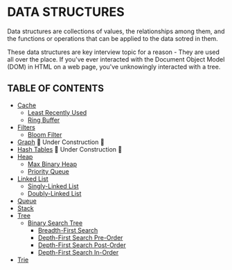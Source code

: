# DATA STRUCTURES

Data structures are collections of values, the relationships among them, and the functions or operations that can be applied to the data sotred in them.

These data structures are key interview topic for a reason - They are used all over the place. If you've ever interacted with the Document Object Model (DOM) in HTML on a web page, you've unknowingly interacted with a tree.

## TABLE OF CONTENTS

-   [Cache](cache)
    -   [Least Recently Used](cache/least_recently_used)
    -   [Ring Buffer](cache/ring_buffer)
-   [Filters](filters)
    -   [Bloom Filter](filters/bloom_filter)
-   [Graph](graph) 🚧 Under Construction 🚧
-   [Hash Tables](hash_tables) 🚧 Under Construction 🚧
-   [Heap](heap)
    -   [Max Binary Heap](heap/max_binary_heap)
    -   [Priority Queue](heap/priority_queue)
-   [Linked List](linked_list)
    -   [Singly-Linked List](linked_list/singly_linked_list)
    -   [Doubly-Linked List](linked_list/doubly_linked_list)
-   [Queue](queue)
-   [Stack](stack)
-   [Tree](tree)
    -   [Binary Search Tree](tree/binary_search_tree)
        -   [Breadth-First Search](tree/breadth_first_search)
        -   [Depth-First Search Pre-Order](tree/depth_first_search_pre_order)
        -   [Depth-First Search Post-Order](tree/depth_first_search_post_order)
        -   [Depth-First Search In-Order](tree/depth_first_search_in_order)
-   [Trie](trie)
